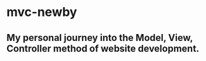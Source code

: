 # mvc-newby
<h2>My personal journey into the Model, View, Controller method of website development.</h2>
